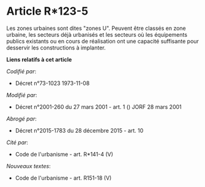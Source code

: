 # Article R*123-5

Les zones urbaines sont dites "zones U". Peuvent être classés en zone urbaine, les secteurs déjà urbanisés et les secteurs où
les équipements publics existants ou en cours de réalisation ont une capacité suffisante pour desservir les constructions à
implanter.

**Liens relatifs à cet article**

_Codifié par_:

  - Décret n°73-1023 1973-11-08

_Modifié par_:

  - Décret n°2001-260 du 27 mars 2001 - art. 1 () JORF 28 mars 2001

_Abrogé par_:

  - Décret n°2015-1783 du 28 décembre 2015 - art. 10

_Cité par_:

  - Code de l'urbanisme - art. R*141-4 (V)

_Nouveaux textes_:

  - Code de l'urbanisme - art. R151-18 (V)
